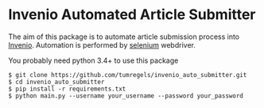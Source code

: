# Invenio Automated Article Submitter

The aim of this package is to automate article submission process into [Invenio](http://invenio-software.org/).
Automation is performed by [selenium](http://selenium-python.readthedocs.io/) webdriver.

You probably need python 3.4+ to use this package

    $ git clone https://github.com/tumregels/invenio_auto_submitter.git
    $ cd invenio_auto_submitter
    $ pip install -r requirements.txt
    $ python main.py --username your_username --password your_password



